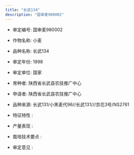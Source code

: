```yaml
---
title: "长武134"
description: "国审麦980002"
---
```

* 审定编号:  国审麦980002

*  作物名称:  小麦

*  品种名称:  长武134

*  审定年份:  1998

*  审定单位:  国家

* 育种者:  陕西省长武县农技推广中心

*  申请者:  陕西省长武县农技推广中心

*  品种来源:  长武131/小黑麦代96//长武131///京花3号/NS2761

*  特征特性 : 

 
*  产量表现 : 


*  栽培技术要点 : 


*  审定意见 : 


